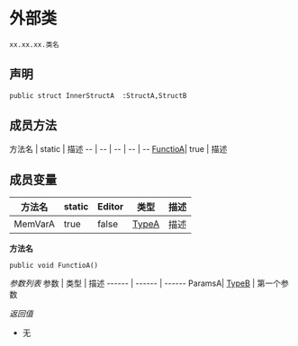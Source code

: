 

<!-- 结构体 单独md-->
# 外部类
```CSharp
xx.xx.xx.类名
```
## 声明
```CSharp
public struct InnerStructA  :StructA,StructB
```

## 成员方法
方法名 | static | 描述
-- | -- | -- | -- |  -- 
  [FunctioA](#FunctioA)|   true  |     描述


## 成员变量
方法名 | static |Editor | 类型| 描述
-- | -- | -- | -- |  -- 
  MemVarA|   true  | false | [TypeA](TypeA.md) |    描述



  <span id="FunctioA"></span>
  **方法名**
  
  ```CSharp
  public void FunctioA()
  ```
  
  *参数列表*
   参数 | 类型 | 描述
  ------ | ------ | ------
  ParamsA|  [TypeB](TypeB.md) |  第一个参数
  
  *返回值*
  * 无

